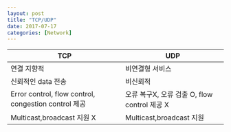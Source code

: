 ```yaml
---
layout: post
title: "TCP/UDP"
date: 2017-07-17
categories: [Network]
---
```


| TCP | UDP 
| -- | -- 
| 연결 지향적 | 비연결형 서비스 
| 신뢰적인 data 전송 | 비신뢰적
| Error control, flow control, congestion control 제공 | 오류 복구X, 오류 검출 O, flow control 제공 X
| Multicast,broadcast 지원 X | Multicast,broadcast 지원
